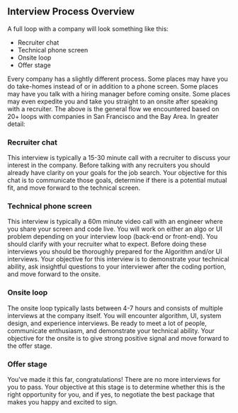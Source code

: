 ## Interview Process Overview
A full loop with a company will look something like this:

* Recruiter chat
* Technical phone screen
* Onsite loop
* Offer stage

Every company has a slightly different process. Some places may have you do take-homes instead of or in addition to a phone screen. Some places may have you talk with a hiring manager before coming onsite. Some places may even expedite you and take you straight to an onsite after speaking with a recruiter. The above is the general flow we encountered based on 20+ loops with companies in San Francisco and the Bay Area. In greater detail:

### Recruiter chat
This interview is typically a 15-30 minute call with a recruiter to discuss your interest in the company. Before talking with any recruiters you should already have clarity on your goals for the job search. Your objective for this chat is to communicate those goals, determine if there is a potential mutual fit, and move forward to the technical screen.

### Technical phone screen
This interview is typically a 60m minute video call with an engineer where you share your screen and code live. You will work on either an algo or UI problem depending on your interview loop (back-end or front-end). You should clarify with your recruiter what to expect. Before doing these interviews you should be thoroughly prepared for the Algorithm and/or UI interviews. Your objective for this interview is to demonstrate your technical ability, ask insightful questions to your interviewer after the coding portion, and move forward to the onsite.

### Onsite loop
The onsite loop typically lasts between 4-7 hours and consists of multiple interviews at the company itself. You will encounter algorithm, UI, system design, and experience interviews. Be ready to meet a lot of people, communicate enthusiasm, and demonstrate your technical ability. Your objective for the onsite is to give strong positive signal and move forward to the offer stage.

### Offer stage
You've made it this far, congratulations! There are no more interviews for you to pass. Your objective at this stage is to determine whether this is the right opportunity for you, and if yes, to negotiate the best package that makes you happy and excited to sign.

